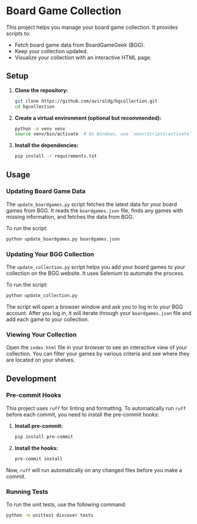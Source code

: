 # Board Game Collection

This project helps you manage your board game collection. It provides scripts to:

- Fetch board game data from BoardGameGeek (BGG).
- Keep your collection updated.
- Visualize your collection with an interactive HTML page.

## Setup

1.  **Clone the repository:**
    ```bash
    git clone https://github.com/aviraldg/bgcollection.git
    cd bgcollection
    ```

2.  **Create a virtual environment (optional but recommended):**
    ```bash
    python -m venv venv
    source venv/bin/activate  # On Windows, use `venv\Scripts\activate`
    ```

3.  **Install the dependencies:**
    ```bash
    pip install -r requirements.txt
    ```

## Usage

### Updating Board Game Data

The `update_boardgames.py` script fetches the latest data for your board games from BGG. It reads the `boardgames.json` file, finds any games with missing information, and fetches the data from BGG.

To run the script:
```bash
python update_boardgames.py boardgames.json
```

### Updating Your BGG Collection

The `update_collection.py` script helps you add your board games to your collection on the BGG website. It uses Selenium to automate the process.

To run the script:
```bash
python update_collection.py
```
The script will open a browser window and ask you to log in to your BGG account. After you log in, it will iterate through your `boardgames.json` file and add each game to your collection.

### Viewing Your Collection

Open the `index.html` file in your browser to see an interactive view of your collection. You can filter your games by various criteria and see where they are located on your shelves.

## Development

### Pre-commit Hooks

This project uses `ruff` for linting and formatting. To automatically run `ruff` before each commit, you need to install the pre-commit hooks:

1.  **Install pre-commit:**
    ```bash
    pip install pre-commit
    ```

2.  **Install the hooks:**
    ```bash
    pre-commit install
    ```

Now, `ruff` will run automatically on any changed files before you make a commit.

### Running Tests

To run the unit tests, use the following command:
```bash
python -m unittest discover tests
```
